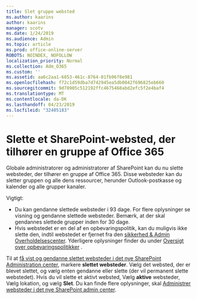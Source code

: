 ```yaml
---
title: Slet gruppe websted
ms.author: kaarins
author: kaarins
manager: scotv
ms.date: 1/24/2019
ms.audience: Admin
ms.topic: article
ms.prod: office-online-server
ROBOTS: NOINDEX, NOFOLLOW
localization_priority: Normal
ms.collection: Adm_O365
ms.custom: ''
ms.assetid: aa6c2aa1-6853-461c-8764-01fb96f8e981
ms.openlocfilehash: f72c1d59dba7d742945ea5db0842f696825eb660
ms.sourcegitcommit: 9d78905c512192ffc4675468abd2efc5f2e4baf4
ms.translationtype: MT
ms.contentlocale: da-DK
ms.lasthandoff: 04/23/2019
ms.locfileid: "32405183"
---
```

# <a name="delete-a-sharepoint-site-that-belongs-to-an-office-365-group"></a>Slette et SharePoint-websted, der tilhører en gruppe af Office 365

Globale administratorer og administratorer af SharePoint kan du nu slette websteder, der tilhører en gruppe af Office 365. Disse websteder kan du sletter gruppen og alle dens ressourcer, herunder Outlook-postkasse og kalender og alle grupper kanaler.
  
Vigtigt:
- Du kan gendanne slettede websteder i 93 dage. For flere oplysninger se visning og gendanne slettede websteder. Bemærk, at der skal gendannes slettede grupper inden for 30 dage. 
- Hvis webstedet er en del af en opbevaringspolitik, kan du muligvis ikke slette den, indtil webstedet er fjernet fra den [sikkerhed &amp; Admin Overholdelsescenter](https://protection.office.com/?rfr=AdminCenter#/retention). Yderligere oplysninger finder du under [Oversigt over opbevaringspolitikker](https://docs.microsoft.com/office365/securitycompliance/retention-policies#content-in-onedrive-accounts-and-sharepoint-sites) . 
  
Til at [få vist og gendanne slettet websteder i det nye SharePoint Administration center](https://docs.microsoft.com/sharepoint/view-and-restore-deleted-sites-in-new-admin-center), markere **slettet websteder**. Vælg det websted, der er blevet slettet, og vælg enten gendanne eller slette (der vil permanent slette webstedet). Hvis du vil slette et aktivt websted, Vælg **aktive** websteder, Vælg lokation, og vælg **Slet**. Du kan finde flere oplysninger, skal [Administrer websteder i det nye SharePoint admin center](https://docs.microsoft.com/sharepoint/manage-sites-in-new-admin-center).
  

